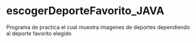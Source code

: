 # escogerDeporteFavorito_JAVA

Programa de practica el cual muestra imagenes de deportes dependiendo al deporte favorito elegido
